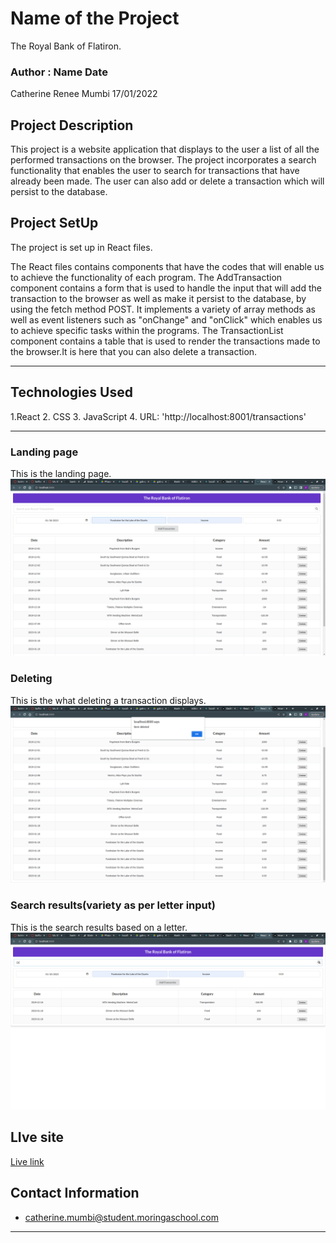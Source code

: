 # Name of the Project
The Royal Bank of Flatiron.
### Author : Name Date
Catherine Renee Mumbi 17/01/2022
## Project Description
This project is a website application that displays to the user a list of all the performed transactions on the browser. The project incorporates a search functionality that enables the user to search for transactions that have already been made. The user can also add or delete a transaction which will persist to the database.

## Project SetUp 
 The project is set up in React files.

 The React files contains components that have the codes that will enable us to achieve the functionality of each program. 
 The AddTransaction component contains a form that is used to handle the input that will add the transaction to the browser as well as make it persist to the database, by using the fetch method POST.
 It implements a variety of array methods as well as event listeners such as "onChange" and "onClick" which enables us to achieve specific tasks within the programs. 
 The TransactionList component contains a table that is used to render the transactions made to the browser.It is here that you can also delete a transaction.


******

## Technologies Used
1.React
2. CSS
3. JavaScript
4. URL: 'http://localhost:8001/transactions'
*****

### Landing page 
This is the landing page.
![Landing page](./images/Landingpage.png)
### Deleting 
This is the what deleting a transaction displays.
![Deletion page](./images/Delete.png)
### Search results(variety as per letter input)
This is the search results based on a letter.
![Search page](./images/Searchresult.png)

## LIve site
[Live link](https://my-flatiron-bank.vercel.app/)

## Contact Information
* catherine.mumbi@student.moringaschool.com
*****